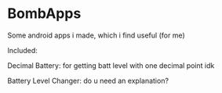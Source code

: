 # BombApps
Some android apps i made, which i find useful (for me)

Included:

Decimal Battery: for getting batt level with one decimal point idk

Battery Level Changer: do u need an explanation?
